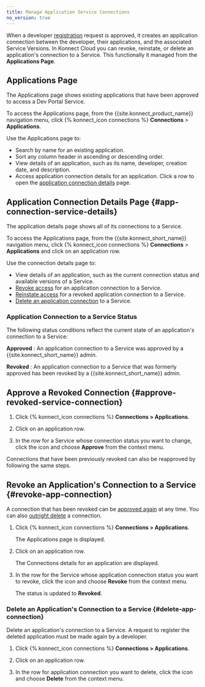 ```yaml
---
title: Manage Application Service Connections
no_version: true
---
```


When a developer
[registration](/konnect/dev-portal/applications/dev-reg-app-service) request is approved, it creates an application connection between the
developer, their applications, and the associated Service Versions. In Konnect Cloud you can revoke, reinstate, or delete an application's connection to a Service. This functionally it managed from the **Applications Page**. 

## Applications Page

The Applications page shows existing applications that have been approved to access a Dev Portal Service.

To access the Applications page, from the {{site.konnect_product_name}} navigation menu,
click {% konnect_icon connections %} **Connections** > **Applications**.

Use the Applications page to:

- Search by name for an existing application.
- Sort any column header in ascending or descending order.
- View details of an application, such as its name, developer, creation date, and description.
- Access application connection details for an application. Click a row to open the
  [application connection details](#app-connection-service-details) page.

## Application Connection Details Page {#app-connection-service-details}

The application details page shows all of its connections to a Service.

To access the Applications page, from the {{site.konnect_short_name}} navigation menu,
click {% konnect_icon connections %} **Connections** > **Applications** and click on an application row.


Use the connection details page to:

- View details of an application, such as the current connection status and available versions of a Service.
- [Revoke access](#revoke-app-connection) for an application connection to a Service.
- [Reinstate access](#approve-revoked-service-connection) for a revoked application connection to a Service.
- [Delete an application connection](#delete-app-connection) to a Service.

### Application Connection to a Service Status

The following status conditions reflect the current state of an application's connection to a Service:

**Approved**
: An application connection to a Service was approved by a {{site.konnect_short_name}} admin.

**Revoked**
: An application connection to a Service that was formerly approved has been revoked by a
{{site.konnect_short_name}} admin.

## Approve a Revoked Connection {#approve-revoked-service-connection}

1. Click {% konnect_icon connections %} **Connections > Applications**.

2. Click on an application row.

3. In the row for a Service whose connection status you want to change, click the
icon and choose **Approve** from the context menu.

Connections that have been previously revoked can also be reapproved by following the same steps. 
## Revoke an Application's Connection to a Service {#revoke-app-connection}

 A connection that has been revoked can be
[approved again](#approve-revoked-service-connection) at any time. You can also
[outright delete](#delete-app-connection) a connection.

1. Click {% konnect_icon connections %} **Connections > Applications**.

   The Applications page is displayed.

2. Click on an application row.

   The Connections details for an application are displayed.

3. In the row for the Service whose application connection status you want to revoke, click the icon and
   choose **Revoke** from the context menu.

   The status is updated to **Revoked**.


### Delete an Application's Connection to a Service {#delete-app-connection}

Delete an application's connection to a Service. A request to register the deleted application
must be made again by a developer. 

1. Click {% konnect_icon connections %} **Connections > Applications**.

2. Click on an application row.

3. In the row for application connection you want to delete, click the icon and choose **Delete** from the
   context menu.


